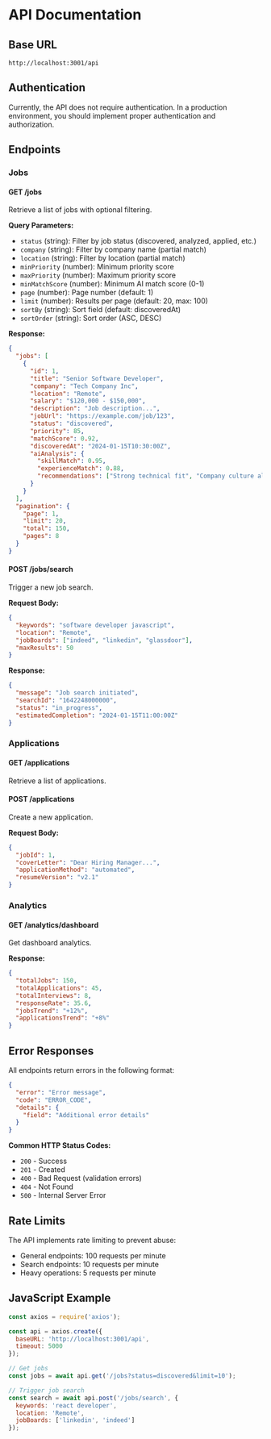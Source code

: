 # API Documentation

## Base URL
```
http://localhost:3001/api
```

## Authentication
Currently, the API does not require authentication. In a production environment, you should implement proper authentication and authorization.

## Endpoints

### Jobs

#### GET /jobs
Retrieve a list of jobs with optional filtering.

**Query Parameters:**
- `status` (string): Filter by job status (discovered, analyzed, applied, etc.)
- `company` (string): Filter by company name (partial match)
- `location` (string): Filter by location (partial match)
- `minPriority` (number): Minimum priority score
- `maxPriority` (number): Maximum priority score
- `minMatchScore` (number): Minimum AI match score (0-1)
- `page` (number): Page number (default: 1)
- `limit` (number): Results per page (default: 20, max: 100)
- `sortBy` (string): Sort field (default: discoveredAt)
- `sortOrder` (string): Sort order (ASC, DESC)

**Response:**
```json
{
  "jobs": [
    {
      "id": 1,
      "title": "Senior Software Developer",
      "company": "Tech Company Inc",
      "location": "Remote",
      "salary": "$120,000 - $150,000",
      "description": "Job description...",
      "jobUrl": "https://example.com/job/123",
      "status": "discovered",
      "priority": 85,
      "matchScore": 0.92,
      "discoveredAt": "2024-01-15T10:30:00Z",
      "aiAnalysis": {
        "skillMatch": 0.95,
        "experienceMatch": 0.88,
        "recommendations": ["Strong technical fit", "Company culture alignment"]
      }
    }
  ],
  "pagination": {
    "page": 1,
    "limit": 20,
    "total": 150,
    "pages": 8
  }
}
```

#### POST /jobs/search
Trigger a new job search.

**Request Body:**
```json
{
  "keywords": "software developer javascript",
  "location": "Remote",
  "jobBoards": ["indeed", "linkedin", "glassdoor"],
  "maxResults": 50
}
```

**Response:**
```json
{
  "message": "Job search initiated",
  "searchId": "1642248000000",
  "status": "in_progress",
  "estimatedCompletion": "2024-01-15T11:00:00Z"
}
```

### Applications

#### GET /applications
Retrieve a list of applications.

#### POST /applications
Create a new application.

**Request Body:**
```json
{
  "jobId": 1,
  "coverLetter": "Dear Hiring Manager...",
  "applicationMethod": "automated",
  "resumeVersion": "v2.1"
}
```

### Analytics

#### GET /analytics/dashboard
Get dashboard analytics.

**Response:**
```json
{
  "totalJobs": 150,
  "totalApplications": 45,
  "totalInterviews": 8,
  "responseRate": 35.6,
  "jobsTrend": "+12%",
  "applicationsTrend": "+8%"
}
```

## Error Responses

All endpoints return errors in the following format:

```json
{
  "error": "Error message",
  "code": "ERROR_CODE",
  "details": {
    "field": "Additional error details"
  }
}
```

**Common HTTP Status Codes:**
- `200` - Success
- `201` - Created
- `400` - Bad Request (validation errors)
- `404` - Not Found
- `500` - Internal Server Error

## Rate Limits

The API implements rate limiting to prevent abuse:
- General endpoints: 100 requests per minute
- Search endpoints: 10 requests per minute
- Heavy operations: 5 requests per minute

## JavaScript Example

```javascript
const axios = require('axios');

const api = axios.create({
  baseURL: 'http://localhost:3001/api',
  timeout: 5000
});

// Get jobs
const jobs = await api.get('/jobs?status=discovered&limit=10');

// Trigger job search
const search = await api.post('/jobs/search', {
  keywords: 'react developer',
  location: 'Remote',
  jobBoards: ['linkedin', 'indeed']
});
```